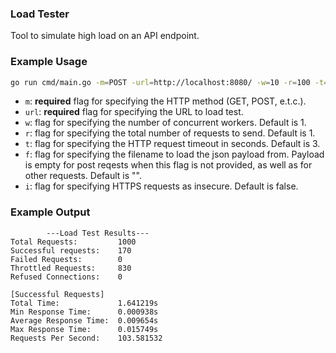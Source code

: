 ### Load Tester

Tool to simulate high load on an API endpoint.

### Example Usage

```sh
go run cmd/main.go -m=POST -url=http://localhost:8080/ -w=10 -r=100 -t=10 -f=input.json
```

- `m`: **required** flag for specifying the HTTP method (GET, POST, e.t.c.).
- `url`: **required** flag for specifying the URL to load test.
- `w`: flag for specifying the number of concurrent workers. Default is 1.
- `r`: flag for specifying the total number of requests to send. Default is 1.
- `t`: flag for specifying the HTTP request timeout in seconds. Default is 3.
- `f`: flag for specifying the filename to load the json payload from. Payload is empty for post reqests when this flag is not provided, as well as for other requests. Default is "".
- `i`: flag for specifying HTTPS requests as insecure. Default is false.


### Example Output
```
        ---Load Test Results---
Total Requests:         1000
Successful requests:    170
Failed Requests:        0
Throttled Requests:     830
Refused Connections:    0

[Successful Requests]
Total Time:             1.641219s
Min Response Time:      0.000938s
Average Response Time:  0.009654s
Max Response Time:      0.015749s
Requests Per Second:    103.581532
```